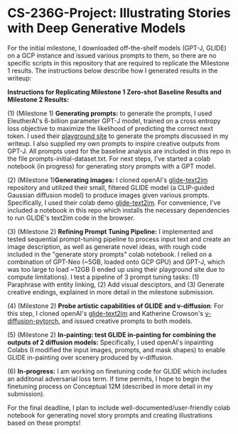 # CS-236G-Project: Illustrating Stories with Deep Generative Models


For the initial milestone, I downloaded off-the-shelf models (GPT-J, GLIDE) on a GCP instance and issued various prompts to them, so there are no specific scripts in this repository that are required to replicate the Milestone 1 results. The instructions below describe how I generated results in the writeup:


**Instructions for Replicating Milestone 1 Zero-shot Baseline Results and Milestone 2 Results:**

(1) (Milestone 1) **Generating prompts:** to generate the prompts, I used EleutherAI's 6-billion parameter GPT-J model, trained on a cross entropy loss objective to maximize the likelihood of predicting the correct next token. I used their [playground site](https://6b.eleuther.ai/) to generate the prompts discussed in my writeup. I also supplied my own prompts to inspire creative outputs from GPT-J. All prompts used for the baseline analysis are included in this repo in the file prompts-initial-dataset.txt. For next steps, I've started a colab notebook (in progress) for generating story prompts with a GPT model. 

(2) (Milestone 1)**Generating images:** I cloned openAI's [glide-text2im](https://github.com/openai/glide-text2im) repository and utilized their small, filtered GLIDE model (a CLIP-guided Gaussian diffusion model) to produce images given various prompts. Specifically, I used their colab demo [glide-text2im](https://github.com/openai/glide-text2im/blob/main/notebooks/text2im.ipynb). For convenience, I've included a notebook in this repo which installs the necessary dependencies to run GLIDE's text2im code in the browser. 

(3) (Milestone 2) **Refining Prompt Tuning Pipeline:** I implemented and tested sequential prompt-tuning pipeline to process input text and
create an image description, as well as generate novel ideas, with rough code included in the "generate story prompts" colab notebook. I relied on a combination of GPT-Neo (~5GB, loaded onto GCP GPU) and GPT-J, which was too large to load ~12GB (I ended up using their playground site due to compute limitations). I test a pipeline of 3 prompt tuning tasks: (1) Paraphrase with entity linking, (2) Add visual desciptors, and (3) Generate creative endings, explained in more detail in the milestone submission. 

(4) (Milestone 2) **Probe artistic capabilities of GLIDE and v-diffusion**: For this step, I cloned openAI's [glide-text2im](https://github.com/openai/glide-text2im) and Katherine Crowson's [v-diffusion-pytorch](https://github.com/crowsonkb/v-diffusion-pytorch), and issued creative prompts to both models. 


(5) (Milestone 2) **In-painting: test GLIDE in-painting for combining the outputs of 2 diffusion models:** Specifically, I used openAI's inpainting Colabs (I modified the input images, prompts, and mask shapes) to enable GLIDE in-painting over scenery produced by v-diffusion. 

(6) **In-progress:** I am working on finetuning code for GLIDE which includes an additonal adversarial loss term. If time permits, I hope to begin the finetuning process on Conceptual 12M (described in more detail in my submission). 


For the final deadline, I plan to include well-documented/user-friendly colab notebook for generating novel story prompts and creating illustrations based on these prompts!
